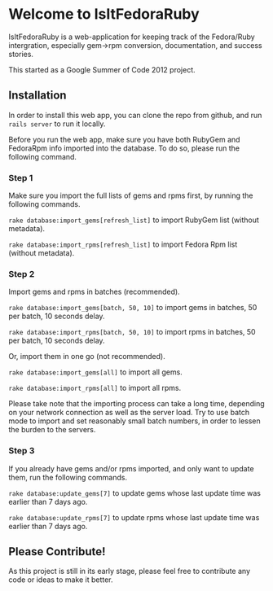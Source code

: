 # Welcome to IsItFedoraRuby #

IsItFedoraRuby is a web-application for keeping track of the Fedora/Ruby intergration, especially gem->rpm conversion, documentation, and success stories.

This started as a Google Summer of Code 2012 project.

## Installation ##

In order to install this web app, you can clone the repo from github, and run `rails server` to run it locally.

Before you run the web app, make sure you have both RubyGem and FedoraRpm info imported into the database. To do so, please run the following command.

### Step 1 ###

Make sure you import the full lists of gems and rpms first, by running the following commands.

`rake database:import_gems[refresh_list]` to import RubyGem list (without metadata).

`rake database:import_rpms[refresh_list]` to import Fedora Rpm list (without metadata).

### Step 2 ###

Import gems and rpms in batches (recommended).

`rake database:import_gems[batch, 50, 10]` to import gems in batches, 50 per batch, 10 seconds delay.

`rake database:import_rpms[batch, 50, 10]` to import rpms in batches, 50 per batch, 10 seconds delay.

Or, import them in one go (not recommended).

`rake database:import_gems[all]` to import all gems.

`rake database:import_rpms[all]` to import all rpms.

Please take note that the importing process can take a long time, depending on your network connection as well as the server load. Try to use batch mode to import and set reasonably small batch numbers, in order to lessen the burden to the servers.

### Step 3 ###

If you already have gems and/or rpms imported, and only want to update them, run the following commands.

`rake database:update_gems[7]` to update gems whose last update time was earlier than 7 days ago.

`rake database:update_rpms[7]` to update rpms whose last update time was earlier than 7 days ago.

## Please Contribute! ##

As this project is still in its early stage, please feel free to contribute any code or ideas to make it better.